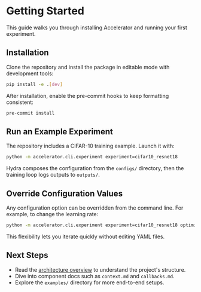 # Getting Started

This guide walks you through installing Accelerator and running your first experiment.

## Installation

Clone the repository and install the package in editable mode with development tools:

```bash
pip install -e .[dev]
```

After installation, enable the pre-commit hooks to keep formatting consistent:

```bash
pre-commit install
```

## Run an Example Experiment

The repository includes a CIFAR-10 training example. Launch it with:

```bash
python -m accelerator.cli.experiment experiment=cifar10_resnet18
```

Hydra composes the configuration from the `configs/` directory, then the training loop logs outputs to `outputs/`.

## Override Configuration Values

Any configuration option can be overridden from the command line. For example, to change the learning rate:

```bash
python -m accelerator.cli.experiment experiment=cifar10_resnet18 optimizer.lr=0.01
```

This flexibility lets you iterate quickly without editing YAML files.

## Next Steps

- Read the [architecture overview](architecture.md) to understand the project's structure.
- Dive into component docs such as `context.md` and `callbacks.md`.
- Explore the `examples/` directory for more end-to-end setups.
